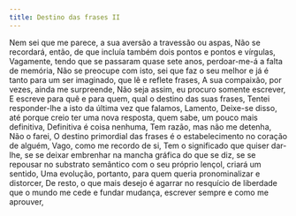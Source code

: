 ```yaml
---
title: Destino das frases II
---
```


Nem sei que me parece, a sua aversão a travessão ou aspas, Não se recordará, então, de que incluía também dois pontos e pontos e vírgulas, Vagamente, tendo que se passaram quase sete anos, perdoar-me-á a falta de memória, Não se preocupe com isto, sei que faz o seu melhor e já é tanto para um ser imaginado, que lê e reflete frases, A sua compaixão, por vezes, ainda me surpreende, Não seja assim, eu procuro somente escrever, E escreve para quê e para quem, qual o destino das suas frases, Tentei responder-lhe a isto da última vez que falamos, Lamento, Deixe-se disso, até porque creio ter uma nova resposta, quem sabe, um pouco mais definitiva, Definitiva é coisa nenhuma, Tem razão, mas não me detenha, Não o farei, O destino primordial das frases é o estabelecimento no coração de alguém, Vago, como me recordo de si, Tem o significado que quiser dar-lhe, se se deixar embrenhar na mancha gráfica do que se diz, se se repousar no substrato semântico com o seu próprio lençol, criará um sentido, Uma evolução, portanto, para quem queria pronominalizar e distorcer, De resto, o que mais desejo é agarrar no resquício de liberdade que o mundo me cede e fundar mudança, escrever sempre e como me aprouver,
